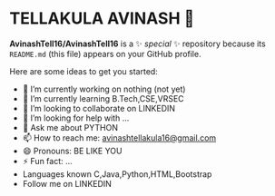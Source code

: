 # TELLAKULA AVINASH 👋


**AvinashTell16/AvinashTell16** is a ✨ _special_ ✨ repository because its `README.md` (this file) appears on your GitHub profile.

Here are some ideas to get you started:

- 🔭 I’m currently working on nothing (not yet)
- 🌱 I’m currently learning B.Tech,CSE,VRSEC
- 👯 I’m looking to collaborate on LINKEDIN
- 🤔 I’m looking for help with ...
- 💬 Ask me about PYTHON 
- 📫 How to reach me: avinashtellakula16@gmail.com
- 😄 Pronouns: BE LIKE YOU  
- ⚡ Fun fact: ...    
- Languages known C,Java,Python,HTML,Bootstrap
- Follow me on LINKEDIN

